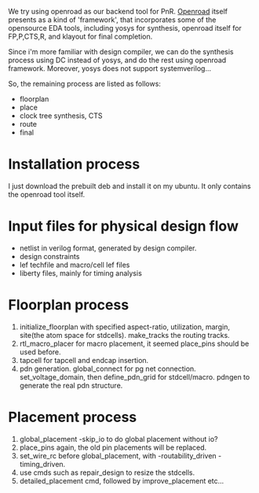 We try using openroad as our backend tool for PnR.
[Openroad](https://github.com/The-OpenROAD-Project/OpenROAD-flow-scripts) itself presents as a kind of 'framework',
that incorporates some of the opensource EDA tools,
including yosys for synthesis, openroad itself for FP,P,CTS,R,
and klayout for final completion.

Since i'm more familiar with design compiler, we can do the synthesis process using DC instead of yosys,
and do the rest using openroad framework. Moreover, yosys does not support systemverilog...

So, the remaining process are listed as follows:

- floorplan
- place
- clock tree synthesis, CTS
- route
- final

# Installation process
I just download the prebuilt deb and install it on my ubuntu.
It only contains the openroad tool itself.

# Input files for physical design flow
- netlist in verilog format, generated by design compiler.
- design constraints
- lef techfile and macro/cell lef files
- liberty files, mainly for timing analysis

# Floorplan process
1. initialize_floorplan with specified aspect-ratio, utilization, margin, site(the atom space for stdcells). make_tracks the routing tracks.
2. rtl_macro_placer for macro placement, it seemed place_pins should be used before.
3. tapcell for tapcell and endcap insertion.
4. pdn generation. global_connect for pg net connection. set_voltage_domain, then define_pdn_grid for stdcell/macro. pdngen to generate the real pdn structure.

# Placement process
1. global_placement -skip_io to do global placement without io?
2. place_pins again, the old pin placements will be replaced.
3. set_wire_rc before global_placement, with -routability_driven -timing_driven.
4. use cmds such as repair_design to resize the stdcells.
5. detailed_placement cmd, followed by improve_placement etc...
